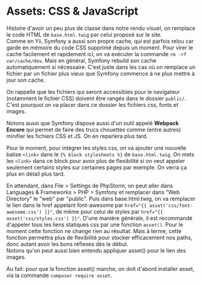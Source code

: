 # Assets: CSS & JavaScript

Histoire d'avoir un peu plus de classe dans notre rendu visuel, on remplace le code 
HTML de `base.html.twig` par celui proposé sur le site.  
Comme en Yii, Symfony a aussi son propre cache, qui est parfois relou car garde en 
mémoire du code CSS supprimé depuis un moment. Pour virer le cache facilement et 
rapidement ici, on va exécuter la commande `rm -rf var/cache/dev`. Mais en général, 
Symfony rebuild son cache automatiquement si nécessaire. C'est juste dans les cas 
où on remplace un fichier par un fichier plus vieux que Symfony commence à ne plus 
mettre à jour son cache. 

On rappelle que les fichiers qui seront accessibles pour le navigateur (notamment le 
fichier CSS) doivent être rangés dans le dossier `public/`. C'est pourquoi on va
placer dans ce dossier les fichiers css, fonts et images.

Notons aussi que Symfony dispose aussi d'un outil appelé **Webpack Encore** qui 
permet de faire des trucs chouettes comme (entre autres) minifier les fichiers 
CSS et JS. On en reparlera plus tard.  

Pour le moment, pour intégrer les styles css, on va ajouter une nouvelle 
balise `<link>` dans le `{% block stylesheets %}` de `base.html.twig`. 
On mets les `<link>` dans ce block pour avoir plus de flexibilité 
si on veut appeler seulement certains styles sur certaines pages 
par exemple. On verra ça plus en détail plus tard.  

En attendant, dans File > Settings de PhpStorm, on peut aller dans 
Languages & Frameworks > PHP > Symfony et remplacer dans "Web Directory" 
le "web" par "public". Puis dans base.html.twig, on va remplacer le lien 
dans le href appelant font-awesome par `href="{{ asset('css/font-awesome.css') }}"`, 
de même pour celui de styles par `href="{{ asset('css/styles.css') }}"`. 
D'une manière générale, il est recommandé d'appeler tous les liens 
statiques css par une fonction `asset()`. Pour le moment cette fonction 
ne change rien au résultat. Mais à terme, cette fonction permettra 
plus de flexibilité pour stocker efficacement nos paths, donc autant 
avoir les bons réflexes dès le début.  
Notons qu'on peut aussi bien entendu appliquer asset() pour le lien
des images.  

Au fait: pour que la fonction asset() marche, on doit d'abord installer 
asset, via la commande `composer require asset`.  

